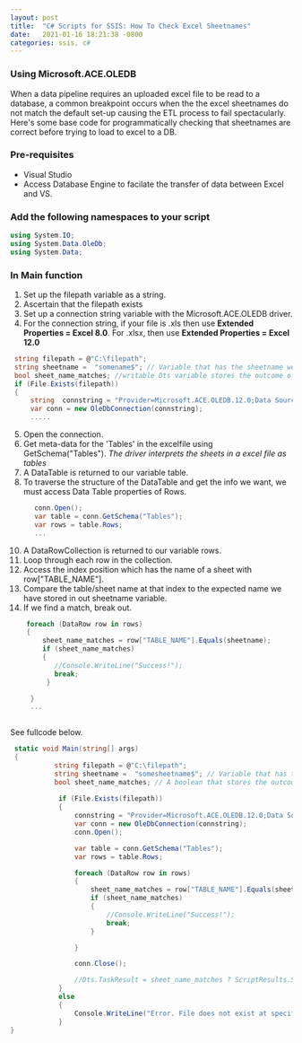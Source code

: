 ```yaml
---
layout: post
title:  "C# Scripts for SSIS: How To Check Excel Sheetnames"
date:   2021-01-16 18:21:38 -0800
categories: ssis, c#
---
```



### Using Microsoft.ACE.OLEDB
When a data pipeline requires an uploaded excel file to be read to a database, a common breakpoint occurs when the the excel sheetnames do not match the default set-up causing the ETL process to 
fail spectacularly. Here's some  base code for programmatically checking that sheetnames are correct before trying to load to excel to a DB. 

<!--more-->


### Pre-requisites
- Visual Studio
- Access Database Engine to facilate the transfer of data between Excel and VS. 


### Add the following namespaces to your script
```C#
using System.IO;
using System.Data.OleDb;
using System.Data;
```

### In Main function
1. Set up the filepath variable as a string. 
2. Ascertain that the filepath exists 
3. Set up a connection string variable with the Microsoft.ACE.OLEDB driver.
4. For the connection string, if your file is .xls then use **Extended Properties = Excel 8.0**. For .xlsx,  then use **Extended Properties = Excel 12.0**


```C#
 string filepath = @"C:\filepath";
 string sheetname =  "somename$"; // Variable that has the sheetname we going to compare against; usually you can grab thisfrom Script task Dts variables
 bool sheet_name_matches; //writable Dts variable stores the outcome of our check
 if (File.Exists(filepath))
 {
     string  connstring = "Provider=Microsoft.ACE.OLEDB.12.0;Data Source=" + filepath + ";Extended Properties=Excel 12.0";
     var conn = new OleDbConnection(connstring);
     .....
 ```
 
 
 5. Open the connection.
 6. Get meta-data for the 'Tables' in the excelfile using GetSchema("Tables"). *The driver interprets the sheets in a excel file as tables*
 7. A DataTable is returned to our variable table.
 8. To traverse the structure of the DataTable and get the info we want, we must access Data Table properties of Rows.
 
  
```C#
      conn.Open();
      var table = conn.GetSchema("Tables");
      var rows = table.Rows;  
      ...

```
10. A DataRowCollection is returned to our variable rows.
11. Loop through each row in the collection.
12. Access the index position which has the name of a sheet with row["TABLE_NAME"].
13. Compare the table/sheet name at that index to the expected name we have stored in out sheetname variable.
14. If we find a match, break out.

```C#
    foreach (DataRow row in rows)
    {
        sheet_name_matches = row["TABLE_NAME"].Equals(sheetname);
        if (sheet_name_matches)
        {
           //Console.WriteLine("Success!"); 
           break;
         }

     }
     ...
         
```

See fullcode below.


```C#
 static void Main(string[] args)
 {
           string filepath = @"C:\filepath";
           string sheetname =  "somesheetname$"; // Variable that has the sheetname we want to find; IRL, we can put this in a read only Dts variables
           bool sheet_name_matches; // A boolean that stores the outcome of our script. IRL, we can put this in a read/write Dts variable
           
            if (File.Exists(filepath))
            {               
                connstring = "Provider=Microsoft.ACE.OLEDB.12.0;Data Source=" + filepath + ";Extended Properties=Excel 12.0";
                var conn = new OleDbConnection(connstring);
                conn.Open();             

                var table = conn.GetSchema("Tables");
                var rows = table.Rows;

                foreach (DataRow row in rows)
                {
                    sheet_name_matches = row["TABLE_NAME"].Equals(sheetname);
                    if (sheet_name_matches)
                    {
                        //Console.WriteLine("Success!"); 
                        break;
                    }

                }

                conn.Close();

                //Dts.TaskResult = sheet_name_matches ? ScriptResults.Success   : ScriptResults.Failure
            }
            else
            {
                Console.WriteLine("Error. File does not exist at specified path");
            }
}
 

```



 
 
